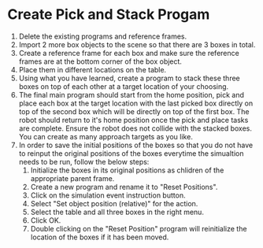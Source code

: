 # Create Pick and Stack Progam

1. Delete the existing programs and reference frames.
2. Import 2 more box objects to the scene so that there are 3 boxes in total.
3. Create a reference frame for each box and make sure the reference frames are at the bottom corner of the box object.
4. Place them in different locations on the table.
5. Using what you have learned, create a program to stack these three boxes on top of each other at a target location of your choosing.
6. The final main program should start from the home position, pick and place each box at the target location with the last picked box directly on top of the second box which will be directly on top of the first box. The robot should return to it's home position once the pick and place tasks are complete. Ensure the robot does not collide with the stacked boxes. You can create as many approach targets as you like.
7. In order to save the initial positions of the boxes so that you do not have to reinput the original positions of the boxes everytime the simualtion needs to be run, follow the below steps:
   1. Initialize the boxes in its original positions as chlidren of the appropriate parent frame.
   2. Create a new program and rename it to "Reset Positions".
   3. Click on the simulation event instruction button.
   4. Select "Set object position (relative)" for the action.
   5. Select the table and all three boxes in the right menu.
   6. Click OK.
   7. Double clicking on the "Reset Position" program will reinitialize the location of the boxes if it has been moved.
